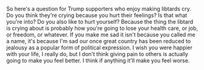 So here's a question for Trump supporters who enjoy making libtards cry. Do you think they're crying because you hurt their feelings? Is that what you're into? Do you also like to hurt yourself? Because the thing the libtard is crying about is probably how you're going to lose your health care, or job, or freedom, or whatever. If you make me sad it isn't because you called me a name, it's because I'm sad our once great country has been reduced to jealousy as a popular form of political expression. I wish you were happier with your life, I really do, but I don't think giving pain to others is actually going to make you feel better. I think if anything it'll make you feel worse. 

